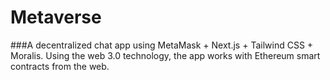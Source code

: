 # Metaverse
###A decentralized chat app using MetaMask + Next.js + Tailwind CSS + Moralis.
Using the web 3.0 technology, the app works with Ethereum smart contracts from the web.
